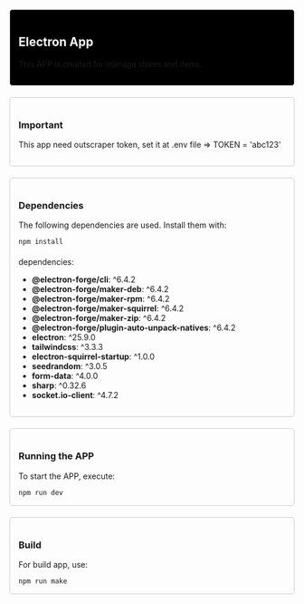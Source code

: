 <div style="background-color: black; border: 1px solid #cccccc; padding: 15px; border-radius: 5px;">
    <h2 style="color: white;">Electron App</h2>
    <p>This APP is created for manage stores and items.</p>
</div>

<div style="margin-top: 20px; border: 1px solid #cccccc; padding: 15px; border-radius: 5px;">
    <h3>Important</h3>
    <p>This app need outscraper token, set it at .env file => TOKEN = 'abc123' </p>
</div>

<div style="margin-top: 20px; border: 1px solid #cccccc; padding: 15px; border-radius: 5px;">
    <h3>Dependencies</h3>
    <p>The following dependencies are used. Install them with:</p>
    <code>npm install</code>
    <p style="margin-top: 20px">dependencies:</p>
    <ul>
        <li><strong>@electron-forge/cli</strong>: ^6.4.2</li>
        <li><strong>@electron-forge/maker-deb</strong>: ^6.4.2</li>
        <li><strong>@electron-forge/maker-rpm</strong>: ^6.4.2</li>
        <li><strong>@electron-forge/maker-squirrel</strong>: ^6.4.2</li>
        <li><strong>@electron-forge/maker-zip</strong>: ^6.4.2</li>
        <li><strong>@electron-forge/plugin-auto-unpack-natives</strong>: ^6.4.2</li>
        <li><strong>electron</strong>: ^25.9.0</li>
        <li><strong>tailwindcss</strong>: ^3.3.3</li>
        <li><strong>electron-squirrel-startup</strong>: ^1.0.0</li>
        <li><strong>seedrandom</strong>: ^3.0.5</li>
        <li><strong>form-data</strong>: ^4.0.0</li>
        <li><strong>sharp</strong>: ^0.32.6</li>
        <li><strong>socket.io-client</strong>: ^4.7.2</li>
    </ul>
</div>

<div style="margin-top: 20px; border: 1px solid #cccccc; padding: 15px; border-radius: 5px;">
    <h3>Running the APP</h3>
    <p>To start the APP, execute:</p>
    <code>npm run dev</code>
</div>

<div style="margin-top: 20px; margin-bottom: 30px; border: 1px solid #cccccc; padding: 15px; border-radius: 5px;">
    <h3>Build</h3>
    <p>For build app, use:</p>
    <code>npm run make</code>
</div>
